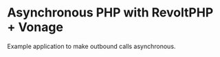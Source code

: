 # Asynchronous PHP with RevoltPHP + Vonage

Example application to make outbound calls asynchronous.
